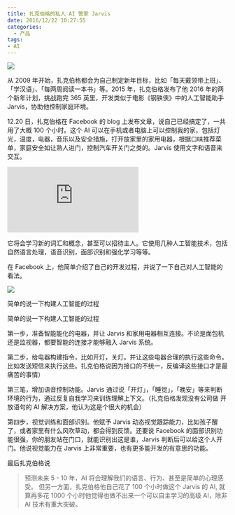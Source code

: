 ```yaml
---
title: 扎克伯格的私人 AI 管家 Jarvis
date: 2016/12/22 10:27:55
categories:
  - 产品
tags:
- AI
---
```


![](http://pics.naaln.com/blog/2019-01-14-032339.jpg-basicBlog)

从 2009 年开始，扎克伯格都会为自己制定新年目标，比如「每天戴领带上班」、「学汉语」、「每两周阅读一本书」等。2015 年，扎克伯格发布了他 2016 年的两个新年计划，挑战跑完 365 英里，开发类似于电影《钢铁侠》中的人工智能助手 Jarvis，协助他控制家庭环境。

12.20 日，扎克伯格在 Facebook 的 blog 上发布文章，说自己已经搞定了，一共用了大概 100 个小时。这个 AI 可以在手机或者电脑上可以控制我的家，包括灯光，温度，电器，音乐以及安全措施，打开放家里的家用电器，根据口味推荐菜单，家庭安全如让熟人进门，控制汽车开关门之类的。Jarvis 使用文字和语音来交互。

<iframe frameborder="0" src="https://v.qq.com/iframe/player.html?vid=h0357duwe71&tiny=0&auto=0" allowfullscreen></iframe>

它将会学习新的词汇和概念，甚至可以招待主人。它使用几种人工智能技术，包括自然语言处理，语音识别，面部识别和强化学习等等。

在 Facebook 上，他简单介绍了自己的开发过程，并说了一下自己对人工智能的看法。

![](http://pics.naaln.com/blog/2019-01-14-032340.jpg-basicBlog)

简单的说一下构建人工智能的过程

简单的说一下构建人工智能的过程

第一步，准备智能能化的电器，并让 Jarvis 和家用电器相互连接。不论是面包机还是监视器，都要智能的连接才能够融入 Jarvis 系统。

第二步，给电器构建指令，比如开灯，关灯。并让这些电器合理的执行这些命令。比如发送短信来执行这些。扎克伯格说因为接口的不统一，反编译这些接口才是最痛苦的事情）

第三笔，增加语音控制功能。Jarvis 通过说「开灯」，「睡觉」，「晚安」等来判断环境的行为，通过反复自我学习来训练理解上下文。（扎克伯格发现没有公司做 开放语句的 AI 解决方案，他认为这是个很大的机会）

第四步，视觉训练和面部识别。他赋予 Jarvis 动态视觉跟踪能力，比如孩子醒了，或者家里有什么风吹草动，都会得到反馈。还要说 Facebook 的面部识别功能很强，你的朋友站在门口，就能识别出这是谁，Jarvis 判断后可以给这个人开门。他说视觉能力在 Jarvis 上非常重要，也有更多能开发的有意思的功能。

最后扎克伯格说

> 预测未来 5 - 10 年，AI 将会理解我们的语言、行为、甚至是简单的心理感受。
但另一方面，扎克伯格他自己花了 100 个小时做这个 Jarvis 的 AI, 就算再多花 1000 个小时他觉得也做不出来一个可以自主学习的高级 AI，除非 AI 技术有重大突破。
